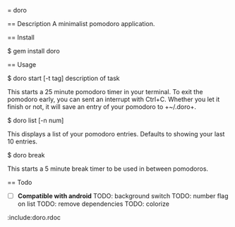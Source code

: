 = doro

== Description
A minimalist pomodoro application.

== Install

  $ gem install doro

== Usage

  $ doro start [-t tag] description of task

This starts a 25 minute pomodoro timer in your terminal. To exit the pomodoro early, you can sent an interrupt with Ctrl+C. Whether you let it finish or not, it will save an entry of your pomodoro to +~/.doro+.

  $ doro list [-n num]

This displays a list of your pomodoro entries. Defaults to showing your last 10 entries.

  $ doro break

This starts a 5 minute break timer to be used in between pomodoros.

== Todo


- [ ] **Compatible with android** TODO: background switch
TODO: number flag on list
TODO: remove dependencies
TODO: colorize

:include:doro.rdoc
